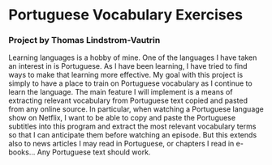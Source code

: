 # Portuguese Vocabulary Exercises
### Project by Thomas Lindstrom-Vautrin
Learning languages is a hobby of mine. One of the languages I have taken an interest in is Portuguese. As I have been learning, I have tried to find ways to make that learning more effective. My goal with this project is simply to have a place to train on Portuguese vocabulary as I continue to learn the language. The main feature I will implement is a means of extracting relevant vocabulary from Portuguese text copied and pasted from any online source. In particular, when watching a Portuguese language show on Netflix, I want to be able to copy and paste the Portuguese subtitles into this program and extract the most relevant vocabulary terms so that I can anticipate them before watching an episode. But this extends also to news articles I may read in Portuguese, or chapters I read in e-books... Any Portuguese text should work.
